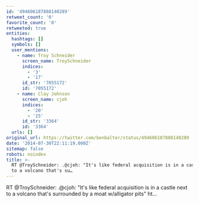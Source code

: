 ```yaml
---
id: '494606187888140289'
retweet_count: '0'
favorite_count: '0'
retweeted: true
entities:
  hashtags: []
  symbols: []
  user_mentions:
    - name: Troy Schneider
      screen_name: TroySchneider
      indices:
        - '3'
        - '17'
      id_str: '7055172'
      id: '7055172'
    - name: Clay Johnson
      screen_name: cjoh
      indices:
        - '20'
        - '25'
      id_str: '3364'
      id: '3364'
  urls: []
original_url: https://twitter.com/benbalter/status/494606187888140289
date: '2014-07-30T22:11:19.000Z'
sitemap: false
robots: noindex
title: >-
  RT @TroySchneider: .@cjoh: "It's like federal acquisition is in a castle next
  to a volcano that's su…
---
```


RT @TroySchneider: .@cjoh: "It's like federal acquisition is in a castle next to a volcano that's surrounded by a moat w/alligator pits" ht…